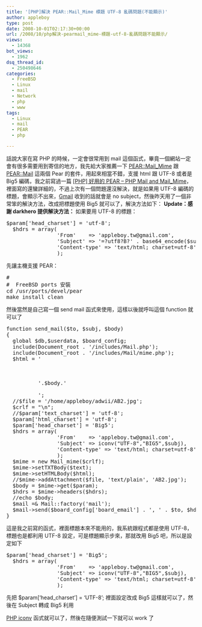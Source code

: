 ```yaml
---
title: '[PHP]解決 PEAR::Mail_Mime 標題 UTF-8 亂碼問題(不能顯示)'
author: appleboy
type: post
date: 2008-10-01T02:17:30+00:00
url: /2008/10/php解決-pearmail_mime-標題-utf-8-亂碼問題不能顯示/
views:
  - 14368
bot_views:
  - 1962
dsq_thread_id:
  - 250498646
categories:
  - FreeBSD
  - Linux
  - mail
  - Network
  - php
  - www
tags:
  - Linux
  - mail
  - PEAR
  - php

---
```

話說大家在寫 PHP 的時候，一定會很常用到 mail 這個函式，畢竟一個網站一定會有很多需要用到寄信的地方，我先給大家推薦一下 [PEAR::Mail_Mime][1] 跟 [PEAR::Mail][2] 這兩個 Pear 的套件，用起來相當不錯，支援 html 跟 UTF-8 或者是 Big5 編碼，我之前寫過一篇 <a title="Permanent Link to [PHP] 好用的 PEAR - PHP Mail and Mail_Mime" rel="bookmark" href="http://blog.wu-boy.com/2007/12/18/129/">[PHP] 好用的 PEAR &#8211; PHP Mail and Mail_Mime</a>，裡面寫的還蠻詳細的，不過上次有一個問題還沒解決，就是如果用 UTF-8 編碼的標題，會顯示不出來，[Gmail][3] 收到的話就會是 no subject，然後昨天用了一個非常笨的解決方法，改成把標題使用 Big5 就可以了，解決方法如下： **Update：感謝 darkhero 提供解決方法：** 如果要用 UTF-8 的標題： 

<pre class="brush: php; title: ; notranslate" title="">$param['head_charset'] = 'utf-8';
  $hdrs = array(
                'From'    => 'appleboy.tw@gmail.com',
                'Subject' => '=?utf8?B?' . base64_encode($subj) . '?=', 
                'Content-type' => 'text/html; charset=utf-8'
                ); </pre> 先讓主機支援 PEAR： 

<pre class="brush: bash; title: ; notranslate" title="">#
#  FreeBSD ports 安裝
cd /usr/ports/devel/pear
make install clean</pre>

<!--more--> 然後當然是自己寫一個 send mail 函式來使用，這樣以後就呼叫這個 function 就可以了 

<pre class="brush: php; title: ; notranslate" title="">function send_mail($to, $subj, $body)
{
  global $db,$userdata, $board_config;
  include(Document_root . '/includes/Mail.php');
  include(Document_root . '/includes/Mail/mime.php');
  $html = '
          
          
          
          '.$body.'
          
          ';
  //$file = '/home/appleboy/adwii/AB2.jpg';
  $crlf = "\n";
  //$param['text_charset'] = 'utf-8';
  $param['html_charset'] = 'utf-8';
  $param['head_charset'] = 'Big5';
  $hdrs = array(
                'From'    => 'appleboy.tw@gmail.com',
                'Subject' => iconv("UTF-8","BIG5",$subj), 
                'Content-type' => 'text/html; charset=utf-8'
                );
  $mime = new Mail_mime($crlf);
  $mime->setTXTBody($text);
  $mime->setHTMLBody($html);
  //$mime->addAttachment($file, 'text/plain', 'AB2.jpg');
  $body = $mime->get($param);
  $hdrs = $mime->headers($hdrs);
  //echo $body;
  $mail =&#038; Mail::factory('mail');
  $mail->send($board_config['board_email'] . ', ' . $to, $hdrs, $body);
}</pre> 這是我之前寫的函式，裡面標題本來不能用的，我系統跟程式都是使用 UTF-8，標題也是都利用 UTF-8 設定，可是標題顯示步來，那就改用 Big5 吧，所以是設定如下 

<pre class="brush: php; title: ; notranslate" title="">$param['head_charset'] = 'Big5';
  $hdrs = array(
                'From'    => 'appleboy.tw@gmail.com',
                'Subject' => iconv("UTF-8","BIG5",$subj), 
                'Content-type' => 'text/html; charset=utf-8'
                );
</pre> 先把 $param[&#8216;head_charset&#8217;] = &#8216;UTF-8&#8217;; 裡面設定改成 Big5 這樣就可以了，然後在 Subject 轉成 Big5 利用 

[PHP iconv][4] 函式就可以了，然後在隨便測試一下就可以 work 了

 [1]: http://pear.php.net/package/Mail_Mime
 [2]: http://pear.php.net/package/Mail
 [3]: http://mail.google.com
 [4]: http://tw.php.net/iconv
